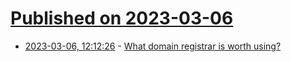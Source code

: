 # [Published on 2023-03-06](index.md)

* [2023-03-06, 12:12:26](https://lobste.rs/s/flcpop/what_domain_registrar_is_worth_using) - [What domain registrar is worth using?](https://lobste.rs/s/flcpop/what_domain_registrar_is_worth_using)
